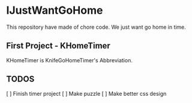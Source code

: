 # IJustWantGoHome
This repository have made of chore code.
We just want go home in time.

## First Project - KHomeTimer
KHomeTimer is KnifeGoHomeTimer's Abbreviation.

## TODOS
[ ] Finish timer project
[ ] Make puzzle
[ ] Make better css design
